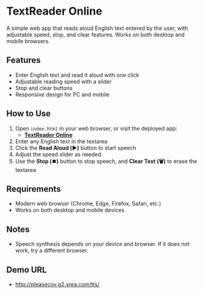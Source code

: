 # TextReader Online

A simple web app that reads aloud English text entered by the user, with adjustable speed, stop, and clear features. Works on both desktop and mobile browsers.

## Features

- Enter English text and read it aloud with one click
- Adjustable reading speed with a slider
- Stop and clear buttons
- Responsive design for PC and mobile

## How to Use

1. Open `index.html` in your web browser, or visit the deployed app:
   - **[TextReader Online](http://pleasecov.g2.xrea.com/tts/)**
2. Enter any English text in the textarea
3. Click the **Read Aloud (▶️)** button to start speech
4. Adjust the speed slider as needed
5. Use the **Stop (⏹️)** button to stop speech, and **Clear Text (🗑️)** to erase the textarea

## Requirements

- Modern web browser (Chrome, Edge, Firefox, Safari, etc.)
- Works on both desktop and mobile devices

## Notes

- Speech synthesis depends on your device and browser. If it does not work, try a different browser.

## Demo URL

- http://pleasecov.g2.xrea.com/tts/

